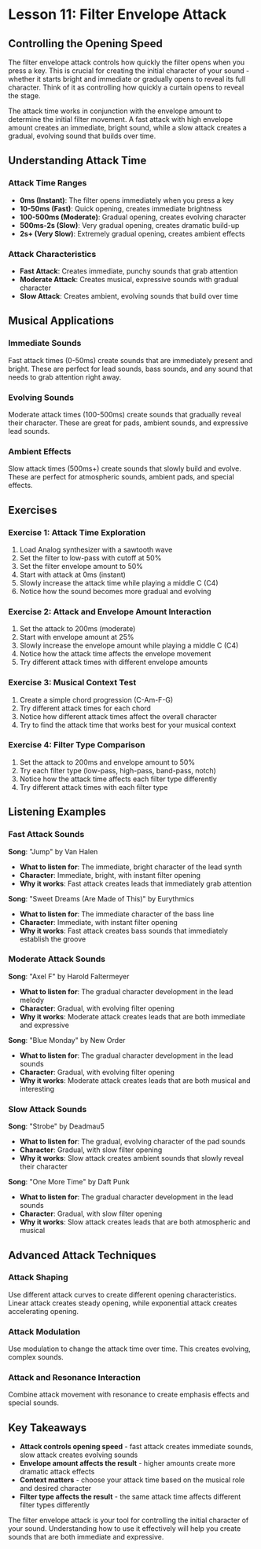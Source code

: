 # Lesson 11: Filter Envelope Attack

## Controlling the Opening Speed

The filter envelope attack controls how quickly the filter opens when you press a key. This is crucial for creating the initial character of your sound - whether it starts bright and immediate or gradually opens to reveal its full character. Think of it as controlling how quickly a curtain opens to reveal the stage.

The attack time works in conjunction with the envelope amount to determine the initial filter movement. A fast attack with high envelope amount creates an immediate, bright sound, while a slow attack creates a gradual, evolving sound that builds over time.

## Understanding Attack Time

### Attack Time Ranges

- **0ms (Instant)**: The filter opens immediately when you press a key
- **10-50ms (Fast)**: Quick opening, creates immediate brightness
- **100-500ms (Moderate)**: Gradual opening, creates evolving character
- **500ms-2s (Slow)**: Very gradual opening, creates dramatic build-up
- **2s+ (Very Slow)**: Extremely gradual opening, creates ambient effects

### Attack Characteristics

- **Fast Attack**: Creates immediate, punchy sounds that grab attention
- **Moderate Attack**: Creates musical, expressive sounds with gradual character
- **Slow Attack**: Creates ambient, evolving sounds that build over time

## Musical Applications

### Immediate Sounds

Fast attack times (0-50ms) create sounds that are immediately present and bright. These are perfect for lead sounds, bass sounds, and any sound that needs to grab attention right away.

### Evolving Sounds

Moderate attack times (100-500ms) create sounds that gradually reveal their character. These are great for pads, ambient sounds, and expressive lead sounds.

### Ambient Effects

Slow attack times (500ms+) create sounds that slowly build and evolve. These are perfect for atmospheric sounds, ambient pads, and special effects.

## Exercises

### Exercise 1: Attack Time Exploration

1. Load Analog synthesizer with a sawtooth wave
2. Set the filter to low-pass with cutoff at 50%
3. Set the filter envelope amount to 50%
4. Start with attack at 0ms (instant)
5. Slowly increase the attack time while playing a middle C (C4)
6. Notice how the sound becomes more gradual and evolving

### Exercise 2: Attack and Envelope Amount Interaction

1. Set the attack to 200ms (moderate)
2. Start with envelope amount at 25%
3. Slowly increase the envelope amount while playing a middle C (C4)
4. Notice how the attack time affects the envelope movement
5. Try different attack times with different envelope amounts

### Exercise 3: Musical Context Test

1. Create a simple chord progression (C-Am-F-G)
2. Try different attack times for each chord
3. Notice how different attack times affect the overall character
4. Try to find the attack time that works best for your musical context

### Exercise 4: Filter Type Comparison

1. Set the attack to 200ms and envelope amount to 50%
2. Try each filter type (low-pass, high-pass, band-pass, notch)
3. Notice how the attack time affects each filter type differently
4. Try different attack times with each filter type

## Listening Examples

### Fast Attack Sounds

**Song**: "Jump" by Van Halen

- **What to listen for**: The immediate, bright character of the lead synth
- **Character**: Immediate, bright, with instant filter opening
- **Why it works**: Fast attack creates leads that immediately grab attention

**Song**: "Sweet Dreams (Are Made of This)" by Eurythmics

- **What to listen for**: The immediate character of the bass line
- **Character**: Immediate, with instant filter opening
- **Why it works**: Fast attack creates bass sounds that immediately establish the groove

### Moderate Attack Sounds

**Song**: "Axel F" by Harold Faltermeyer

- **What to listen for**: The gradual character development in the lead melody
- **Character**: Gradual, with evolving filter opening
- **Why it works**: Moderate attack creates leads that are both immediate and expressive

**Song**: "Blue Monday" by New Order

- **What to listen for**: The gradual character development in the lead sounds
- **Character**: Gradual, with evolving filter opening
- **Why it works**: Moderate attack creates leads that are both musical and interesting

### Slow Attack Sounds

**Song**: "Strobe" by Deadmau5

- **What to listen for**: The gradual, evolving character of the pad sounds
- **Character**: Gradual, with slow filter opening
- **Why it works**: Slow attack creates ambient sounds that slowly reveal their character

**Song**: "One More Time" by Daft Punk

- **What to listen for**: The gradual character development in the lead sounds
- **Character**: Gradual, with slow filter opening
- **Why it works**: Slow attack creates leads that are both atmospheric and musical

## Advanced Attack Techniques

### Attack Shaping

Use different attack curves to create different opening characteristics. Linear attack creates steady opening, while exponential attack creates accelerating opening.

### Attack Modulation

Use modulation to change the attack time over time. This creates evolving, complex sounds.

### Attack and Resonance Interaction

Combine attack movement with resonance to create emphasis effects and special sounds.

## Key Takeaways

- **Attack controls opening speed** - fast attack creates immediate sounds, slow attack creates evolving sounds
- **Envelope amount affects the result** - higher amounts create more dramatic attack effects
- **Context matters** - choose your attack time based on the musical role and desired character
- **Filter type affects the result** - the same attack time affects different filter types differently

The filter envelope attack is your tool for controlling the initial character of your sound. Understanding how to use it effectively will help you create sounds that are both immediate and expressive.
